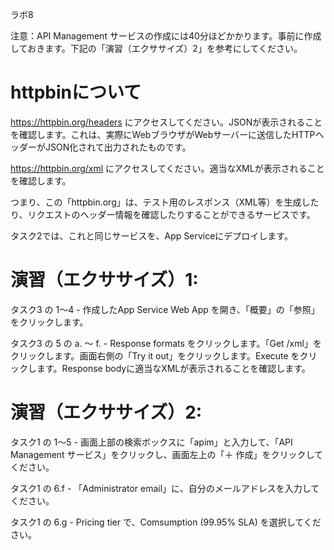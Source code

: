 ラボ8

注意：API Management サービスの作成には40分ほどかかります。事前に作成しておきます。下記の「演習（エクササイズ）2」を参考にしてください。

# httpbinについて
https://httpbin.org/headers にアクセスしてください。JSONが表示されることを確認します。これは、実際にWebブラウザがWebサーバーに送信したHTTPヘッダーがJSON化されて出力されたものです。

https://httpbin.org/xml にアクセスしてください。適当なXMLが表示されることを確認します。

つまり、この「httpbin.org」は、テスト用のレスポンス（XML等）を生成したり、リクエストのヘッダー情報を確認したりすることができるサービスです。

タスク2では、これと同じサービスを、App Serviceにデプロイします。


# 演習（エクササイズ）1:

タスク3 の 1～4 - 作成したApp Service Web App を開き、「概要」の「参照」をクリックします。

タスク3 の 5 の a. ～ f. - Response formats をクリックします。「Get /xml」をクリックします。画面右側の「Try it out」をクリックします。Execute をクリックします。Response bodyに適当なXMLが表示されることを確認します。

# 演習（エクササイズ）2:

タスク1 の 1～5 - 画面上部の検索ボックスに「apim」と入力して、「API Management サービス」をクリックし、画面左上の「＋ 作成」をクリックしてください。

タスク1 の 6.f - 「Administrator email」に、自分のメールアドレスを入力してください。

タスク1 の 6.g - Pricing tier で、Comsumption (99.95% SLA) を選択してください。



